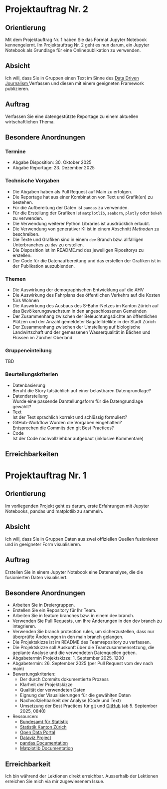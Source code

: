# Projektauftrag Nr. 2

## Orientierung

Mit dem Projektauftrag Nr. 1 haben Sie das Format Jupyter Notebook
kennengelernt. Im Projektauftrag Nr. 2 geht es nun darum, ein Jupyter
Notebook als Grundlage für eine Onlinepublikation zu verwenden.

## Absicht

Ich will, dass Sie in Gruppen einen Text im Sinne des 
<a href="https://de.wikipedia.org/wiki/Datenjournalismus" target="_blank">
Data Driven Journalism
</a>
Verfassen und diesen mit einem geeigneten Framework publizieren.

## Auftrag

Verfassen Sie eine datengestützte Reportage zu einem aktuellen
wirtschaftlichen Thema.

## Besondere Anordnungen

### Termine

* Abgabe Disposition: 30. Oktober 2025
* Abgabe Reportage: 23. Dezember 2025

### Technische Vorgaben

* Die Abgaben haben als Pull Request auf Main zu erfolgen.
* Die Reportage hat aus einer Kombination von Text und Grafik(en) zu
  bestehen.
* Für die Aufbereitung der Daten ist `pandas` zu verwenden.
* Für die Erstellung der Grafiken ist `matplotlib`, `seaborn`, `plotly`
  oder `bokeh` zu verwenden.
* Die Verwendung weiterer Python Libraries ist ausdrücklich erlaubt.
* Die Verwendung von generativer KI ist in einem Abschnitt *Methoden* zu
  beschreiben. 
* Die Texte und Grafiken sind in einem `dev` Branch bzw. allfälligen
  Unterbranches zu `dev` zu erstellen.
* Die Disposition ist im README.md des jeweiligen Ripositorys zu
  erstellen.
* Der Code für die Datenaufbereitung und das erstellen der Grafiken ist
  in der Publikation auszublenden.

### Themen

* Die Auswirkung der demographischen Entwicklung auf die AHV
* Die Auswirkung des Fahrplans des öffentlichen Verkehrs auf die Kosten
  fürs Wohnen
* Die Auswirkung des Ausbaus des S-Bahn-Netzes im Kanton Zürich auf das
  Bevölkerungswachstum in den angeschlossenen Gemeinden 
* Der Zusammenhang zwischen der Beleuchtungsdichte an öffentlichen
  Plätzen und der Anzahl gemeldeter Bagatelldelikte in der Stadt Zürich 
* Der Zusammenhang zwischen der Umstellung auf biologische
  Landwirtschaft und der gemessenen Wasserqualität in Bächen und Flüssen
  im Zürcher Oberland 

### Gruppeneinteilung

TBD

### Beurteilungskriterien

* Datenbasierung  
  Beruht die Story tatsächlich auf einer belastbaren Datengrundlage?
* Datendarstellung  
  Wurde eine passende Darstellungsform für die Datengrundlage gewählt?
* Text  
  Ist der Text sprachlich korrekt und schlüssig formuliert?
* GitHub-Workflow
  Wurden die Vorgaben eingehalten?  
  Entsprechen die Commits den git Best Practices?
* Code  
  Ist der Code nachvollziehbar aufgebaut (inklusive Kommentare)

## Erreichbarkeiten

# Projektauftrag Nr. 1

## Orientierung

Im vorliegenden Projekt geht es darum, erste Erfahrungen mit Jupyter
Notebooks, pandas und matplotlib zu sammeln.

## Absicht

Ich will, dass Sie in Gruppen Daten aus zwei offiziellen Quellen
fusionieren und in geeigneter Form visualisieren.

## Auftrag

Erstellen Sie in einem Jupyter Notebook eine Datenanalyse, die die
fusionierten Daten visualisiert.

## Besondere Anordnungen

* Arbeiten Sie in Dreiergruppen.
* Erstellen Sie ein Repository für Ihr Team.
* Arbeiten Sie in feature branches bzw. in einem dev branch.
* Verwenden Sie Pull Requests, um Ihre Änderungen in den dev branch zu
  integrieren. 
* Verwenden Sie branch protection rules, um sicherzustellen, dass nur
  überprüfte Änderungen in den main branch gelangen.
* Die Projektskizze ist im README des Teamrepository zu verfassen.
* Die Projektskizze soll Auskunft über die Teamzusammensetzung, die
  geplante Analyse und die verwendeten Datenquellen geben.
* Abgabetermin Projektskizze: 1. September 2025, 1200
* Abgabetermin: 26. September 2025 (per Pull Request vom dev nach main)
* Bewertungskriterien: 
  * Der durch Commits dokumentierte Prozess
  * Klarheit der Projektskizze
  * Qualität der verwendeten Daten
  * Eignung der Visualisierungen für die gewählten Daten
  * Nachvollziehbarkeit der Analyse (Code und Text)
  * Umsetzung der Best Practices für 
    <a href="https://www.w3schools.com/git/git_best_practices.asp?remote=github" target="_blank">git</a> und
    <a href="https://docs.github.com/en/repositories/creating-and-managing-repositories/best-practices-for-repositories" target="_blank">GitHub</a>
    (ab 5. September 2025, 0840)
* Ressourcen:
  * [Bundesamt für Statistik](https://www.bfs.admin.ch)
  * [Statistik Kanton Zürich](https://www.zh.ch/de/direktion-der-justiz-und-des-innern/statistisches-amt.html)
  * [Open Data Portal](https://opendata.swiss)
  * [Dataviz Project](https://datavizproject.com)
  * [pandas Documentation](https://pandas.pydata.org/docs/)
  * [Matplotlib Documentation](https://matplotlib.org/stable/contents.html)

## Erreichbarkeit

Ich bin während der Lektionen direkt erreichbar. Ausserhalb der
Lektionen erreichen Sie mich via mir zugewiesenem Issue.
